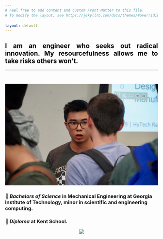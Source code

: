 ```yaml
---
# Feel free to add content and custom Front Matter to this file.
# To modify the layout, see https://jekyllrb.com/docs/themes/#overriding-theme-defaults

layout: default
---
```

<h2 style="color: #5e9ca0; text-align: justify;"><span style="color: #000000;">I am an engineer who seeks out radical innovation. My resourcefulness allows me to take risks others won't.</span></h2>

<hr>

<br />

<p align="center">
  <img width="auto" height="auto" src="/assets/photo69.JPG">
</p>

### 🐝 *Bachelors of Science* in Mechanical Engineering at Georgia Institute of Technology, minor in scientific and engineering computing. <br />
### 🦁 *Diploma* at Kent School.

<p align="center">
  <img width="auto" height="auto" src="/assets/photo9.png">
</p>
